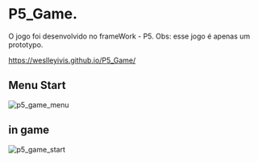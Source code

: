 # P5_Game.
O jogo foi desenvolvido no frameWork - P5.
Obs: esse jogo é apenas um prototypo.

https://weslleyivis.github.io/P5_Game/

## Menu Start
![p5_game_menu](https://user-images.githubusercontent.com/79803635/117190670-1c934a00-adb6-11eb-9e77-5402975d13ac.png)

## in game
![p5_game_start](https://user-images.githubusercontent.com/79803635/117190926-61b77c00-adb6-11eb-8a26-ff252d5041f2.png)
